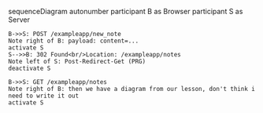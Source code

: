 sequenceDiagram
autonumber
participant B as Browser
participant S as Server

    B->>S: POST /exampleapp/new_note
    Note right of B: payload: content=...
    activate S
    S-->>B: 302 Found<br/>Location: /exampleapp/notes
    Note left of S: Post-Redirect-Get (PRG)
    deactivate S

    B->>S: GET /exampleapp/notes
    Note right of B: then we have a diagram from our lesson, don't think i need to write it out
    activate S
    